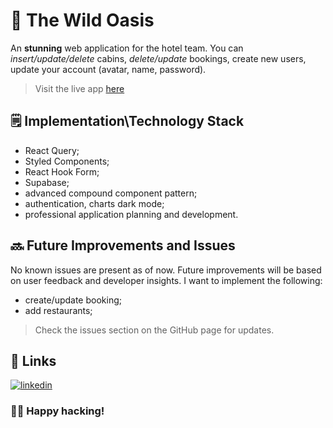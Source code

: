 # 🏨 The Wild Oasis

An **stunning** web application for the hotel team. You can *insert/update/delete* cabins, *delete/update* bookings, create new users, update your account (avatar, name, password).
 > Visit the live app [here](https://react-wild-oasis.netlify.app) 

## 🗒️ Implementation\Technology Stack

 - React Query;
 - Styled Components;
 - React Hook Form;
 - Supabase;
 - advanced compound component pattern;
 - authentication, charts dark mode;
 - professional application planning and development.


## 🔜 Future Improvements and Issues

No known issues are present as of now. Future improvements will be based on user feedback and developer insights. I want to implement the following: 
- create/update booking;
- add restaurants;
 
> Check the issues section on the GitHub page for updates.


## 🔗 Links

[![linkedin](https://img.shields.io/badge/linkedin-0A66C2?style=for-the-badge&logo=linkedin&logoColor=white)](https://www.linkedin.com/in/oleh-kozakk/)

### 👨‍💻 Happy hacking!
